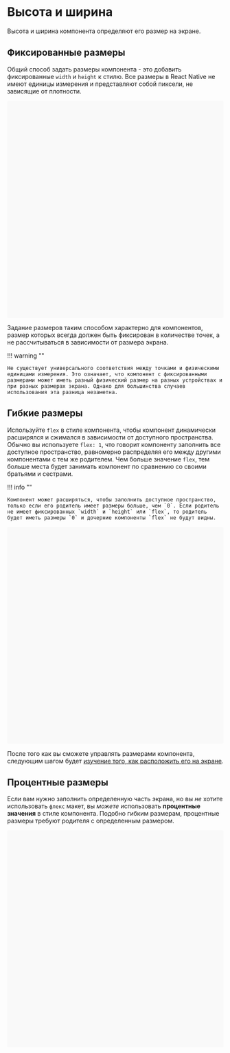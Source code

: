 # Высота и ширина

Высота и ширина компонента определяют его размер на экране.

## Фиксированные размеры

Общий способ задать размеры компонента - это добавить фиксированные `width` и `height` к стилю. Все размеры в React Native не имеют единицы измерения и представляют собой пиксели, не зависящие от плотности.

<div data-snack-id="@bndby/height-and-width-1" data-snack-platform="web" data-snack-preview="true" data-snack-theme="light" style="overflow:hidden;background:#F9F9F9;border:1px solid var(--color-border);border-radius:4px;height:505px;width:100%"></div>

Задание размеров таким способом характерно для компонентов, размер которых всегда должен быть фиксирован в количестве точек, а не рассчитываться в зависимости от размера экрана.

!!! warning ""

    Не существует универсального соответствия между точками и физическими единицами измерения. Это означает, что компонент с фиксированными размерами может иметь разный физический размер на разных устройствах и при разных размерах экрана. Однако для большинства случаев использования эта разница незаметна.

## Гибкие размеры

Используйте `flex` в стиле компонента, чтобы компонент динамически расширялся и сжимался в зависимости от доступного пространства. Обычно вы используете `flex: 1`, что говорит компоненту заполнить все доступное пространство, равномерно распределяя его между другими компонентами с тем же родителем. Чем больше значение `flex`, тем больше места будет занимать компонент по сравнению со своими братьями и сестрами.

!!! info ""

    Компонент может расширяться, чтобы заполнить доступное пространство, только если его родитель имеет размеры больше, чем `0`. Если родитель не имеет фиксированных `width` и `height` или `flex`, то родитель будет иметь размеры `0` и дочерние компоненты `flex` не будут видны.

<div data-snack-id="@bndby/flex-dimensions" data-snack-platform="web" data-snack-preview="true" data-snack-theme="light" style="overflow:hidden;background:#F9F9F9;border:1px solid var(--color-border);border-radius:4px;height:505px;width:100%"></div>

После того как вы сможете управлять размерами компонента, следующим шагом будет [изучение того, как расположить его на экране](flexbox.md).

## Процентные размеры

Если вам нужно заполнить определенную часть экрана, но вы _не_ хотите использовать `флекс` макет, вы _можете_ использовать **процентные значения** в стиле компонента. Подобно гибким размерам, процентные размеры требуют родителя с определенным размером.

<div data-snack-id="@bndby/percentage-dimensions" data-snack-platform="web" data-snack-preview="true" data-snack-theme="light" style="overflow:hidden;background:#F9F9F9;border:1px solid var(--color-border);border-radius:4px;height:505px;width:100%"></div>
